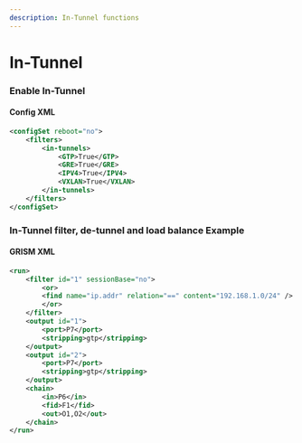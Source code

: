 ```yaml
---
description: In-Tunnel functions
---
```


# In-Tunnel

### Enable In-Tunnel

#### Config XML

```xml
<configSet reboot="no">
    <filters>
        <in-tunnels>
            <GTP>True</GTP>
            <GRE>True</GRE>
            <IPV4>True</IPV4>
            <VXLAN>True</VXLAN>
        </in-tunnels>
    </filters>
</configSet>
```

### In-Tunnel filter, de-tunnel and load balance Example

#### GRISM XML

```xml
<run>
    <filter id="1" sessionBase="no">
        <or>
	    <find name="ip.addr" relation="==" content="192.168.1.0/24" />
        </or>
    </filter>
    <output id="1">
        <port>P7</port>
        <stripping>gtp</stripping>
    </output>
    <output id="2">
        <port>P7</port>
        <stripping>gtp</stripping>
    </output>
    <chain>
        <in>P6</in>
        <fid>F1</fid>
        <out>O1,O2</out>
    </chain>
</run>
```
